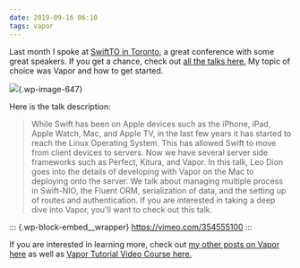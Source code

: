```yaml
---
date: 2019-09-16 06:10
tags: vapor
---
```

Last month I spoke at [SwiftTO in Toronto](https://www.swiftconf.to/), a
great conference with some great speakers. If you get a chance, check
out [all the talks here.](https://vimeo.com/swiftto) My topic of choice
was Vapor and how to get started.

![](https://learningswift.brightdigit.com/wp-content/uploads/sites/2/2019/09/img_0040.jpg){.wp-image-647}

Here is the talk description:

> While Swift has been on Apple devices such as the iPhone, iPad, Apple
> Watch, Mac, and Apple TV, in the last few years it has started to
> reach the Linux Operating System. This has allowed Swift to move from
> client devices to servers. Now we have several server side frameworks
> such as Perfect, Kitura, and Vapor. In this talk, Leo Dion goes into
> the details of developing with Vapor on the Mac to deploying onto the
> server. We talk about managing multiple process in Swift-NIO, the
> Fluent ORM, serialization of data, and the setting up of routes and
> authentication. If you are interested in taking a deep dive into
> Vapor, you'll want to check out this talk.

::: {.wp-block-embed__wrapper}
https://vimeo.com/354555100
:::

If you are interested in learning more, check out [my other posts on
Vapor here](https://learningswift.brightdigit.com/category/vapor/) as
well as [Vapor Tutorial Video Course
here.](https://brightdigit.us12.list-manage.com/subscribe?u=cb3bba007ed171091f55c47f0&id=a9032d78e6)